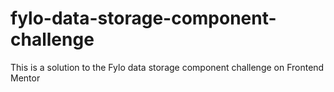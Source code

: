 # fylo-data-storage-component-challenge
This is a solution to the Fylo data storage component challenge on Frontend Mentor
